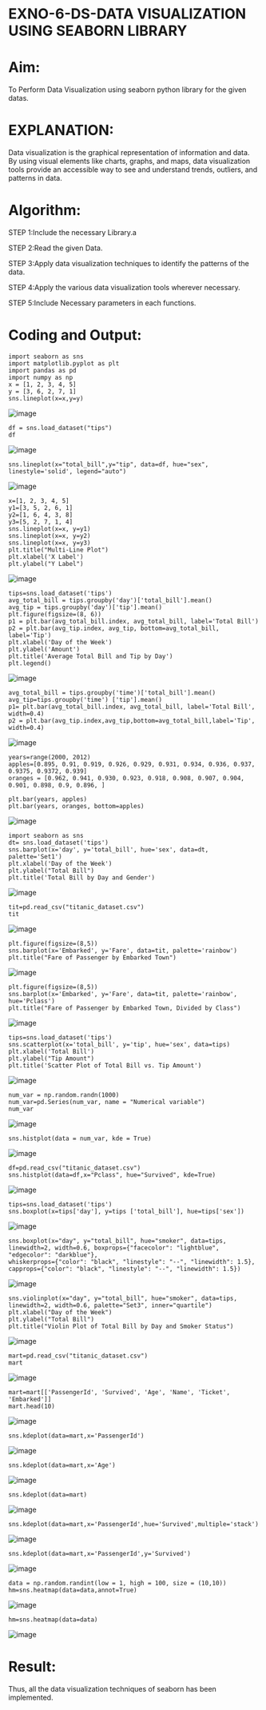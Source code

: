 # EXNO-6-DS-DATA VISUALIZATION USING SEABORN LIBRARY

# Aim:
  To Perform Data Visualization using seaborn python library for the given datas.

# EXPLANATION:
Data visualization is the graphical representation of information and data. By using visual elements like charts, graphs, and maps, data visualization tools provide an accessible way to see and understand trends, outliers, and patterns in data.

# Algorithm:
STEP 1:Include the necessary Library.a

STEP 2:Read the given Data.

STEP 3:Apply data visualization techniques to identify the patterns of the data.

STEP 4:Apply the various data visualization tools wherever necessary.

STEP 5:Include Necessary parameters in each functions.

# Coding and Output:
```
import seaborn as sns
import matplotlib.pyplot as plt
import pandas as pd
import numpy as np
x = [1, 2, 3, 4, 5]
y = [3, 6, 2, 7, 1]
sns.lineplot(x=x,y=y)
```
![image](https://github.com/user-attachments/assets/a4cd42a6-35e2-4217-b757-7087d201114d)
```
df = sns.load_dataset("tips")
df
```
![image](https://github.com/user-attachments/assets/90984496-f504-4530-b358-26dc1320df3a)
```
sns.lineplot(x="total_bill",y="tip", data=df, hue="sex", linestyle='solid', legend="auto")
```
![image](https://github.com/user-attachments/assets/1ba572d9-6c60-4f13-bb60-d901bd61b670)
```
x=[1, 2, 3, 4, 5]
y1=[3, 5, 2, 6, 1]
y2=[1, 6, 4, 3, 8]
y3=[5, 2, 7, 1, 4]
sns.lineplot(x=x, y=y1)
sns.lineplot(x=x, y=y2)
sns.lineplot(x=x, y=y3)
plt.title("Multi-Line Plot")
plt.xlabel('X Label')
plt.ylabel("Y Label")
```
![image](https://github.com/user-attachments/assets/2e732ade-1609-4b4f-90b9-0d14e527aa49)
```
tips=sns.load_dataset('tips')
avg_total_bill = tips.groupby('day')['total_bill'].mean()
avg_tip = tips.groupby('day')['tip'].mean()
plt.figure(figsize=(8, 6))
p1 = plt.bar(avg_total_bill.index, avg_total_bill, label='Total Bill')
p2 = plt.bar(avg_tip.index, avg_tip, bottom=avg_total_bill, label='Tip')
plt.xlabel('Day of the Week')
plt.ylabel('Amount')
plt.title('Average Total Bill and Tip by Day')
plt.legend()
```
![image](https://github.com/user-attachments/assets/ae96391c-6490-448a-b574-94aaff73b837)
```
avg_total_bill = tips.groupby('time')['total_bill'].mean() 
avg_tip=tips.groupby('time') ['tip'].mean()
p1= plt.bar(avg_total_bill.index, avg_total_bill, label='Total Bill', width=0.4)
p2 = plt.bar(avg_tip.index,avg_tip,bottom=avg_total_bill,label='Tip', width=0.4)
```
![image](https://github.com/user-attachments/assets/02fd50d3-118d-4013-922c-4c4247dd75e1)
```
years=range(2000, 2012)
apples=[0.895, 0.91, 0.919, 0.926, 0.929, 0.931, 0.934, 0.936, 0.937, 0.9375, 0.9372, 0.939] 
oranges = [0.962, 0.941, 0.930, 0.923, 0.918, 0.908, 0.907, 0.904, 0.901, 0.898, 0.9, 0.896, ]
```
```
plt.bar(years, apples)
plt.bar(years, oranges, bottom=apples)
```
![image](https://github.com/user-attachments/assets/45bb740f-a676-433e-bec2-f5a895590593)
```
import seaborn as sns
dt= sns.load_dataset('tips')
sns.barplot(x='day', y='total_bill', hue='sex', data=dt, palette='Set1')
plt.xlabel('Day of the Week')
plt.ylabel("Total Bill")
plt.title('Total Bill by Day and Gender')
```
![image](https://github.com/user-attachments/assets/161abf2b-c6da-4438-aa9b-5a83a589fd9c)
```
tit=pd.read_csv("titanic_dataset.csv")
tit
```
![image](https://github.com/user-attachments/assets/600acd35-2350-4caa-9065-81f57ebd5f15)
```
plt.figure(figsize=(8,5))
sns.barplot(x='Embarked', y='Fare', data=tit, palette='rainbow') 
plt.title("Fare of Passenger by Embarked Town")
```
![image](https://github.com/user-attachments/assets/c0deed46-e148-4bb1-a934-142ad248ddbe)
```
plt.figure(figsize=(8,5))
sns.barplot(x='Embarked', y='Fare', data=tit, palette='rainbow', hue='Pclass') 
plt.title("Fare of Passenger by Embarked Town, Divided by Class")
```
![image](https://github.com/user-attachments/assets/4f6b7a16-73ee-46f2-9a38-b55872da3787)
```
tips=sns.load_dataset('tips')
sns.scatterplot(x='total_bill', y='tip', hue='sex', data=tips)
plt.xlabel('Total Bill')
plt.ylabel("Tip Amount")
plt.title('Scatter Plot of Total Bill vs. Tip Amount')
```
![image](https://github.com/user-attachments/assets/3be72675-2cc5-4bf0-9d24-7701174d3355)
```
num_var = np.random.randn(1000)
num_var=pd.Series(num_var, name = "Numerical variable")
num_var
```
![image](https://github.com/user-attachments/assets/79a05f83-4563-4d55-9208-2b78b7f640fd)
```
sns.histplot(data = num_var, kde = True)
```
![image](https://github.com/user-attachments/assets/e5bf451e-1d46-4e6d-9db3-023db82be899)
```
df=pd.read_csv("titanic_dataset.csv")
sns.histplot(data=df,x="Pclass", hue="Survived", kde=True)
```
![image](https://github.com/user-attachments/assets/6c8acfdb-7d9c-4c12-ad47-20a7278f82e9)
```
tips=sns.load_dataset('tips')
sns.boxplot(x=tips['day'], y=tips ['total_bill'], hue=tips['sex'])
```
![image](https://github.com/user-attachments/assets/26002ef4-caef-4331-8027-cb3b5055ec44)
```
sns.boxplot(x="day", y="total_bill", hue="smoker", data=tips, linewidth=2, width=0.6, boxprops={"facecolor": "lightblue", "edgecolor": "darkblue"},
whiskerprops={"color": "black", "linestyle": "--", "linewidth": 1.5}, capprops={"color": "black", "linestyle": "--", "linewidth": 1.5})
```
![image](https://github.com/user-attachments/assets/0aa29428-8ba5-4f9d-adc4-bf7d3e5058f4)
```
sns.violinplot(x="day", y="total_bill", hue="smoker", data=tips, linewidth=2, width=0.6, palette="Set3", inner="quartile")
plt.xlabel("Day of the Week")
plt.ylabel("Total Bill")
plt.title("Violin Plot of Total Bill by Day and Smoker Status")
```
![image](https://github.com/user-attachments/assets/8c96459f-1290-4c9a-a984-545592490ad1)
```
mart=pd.read_csv("titanic_dataset.csv")
mart
```
![image](https://github.com/user-attachments/assets/a2d24219-4bbf-4a21-afaf-55c90c04f4d8)
```
mart=mart[['PassengerId', 'Survived', 'Age', 'Name', 'Ticket', 'Embarked']] 
mart.head(10)
```
![image](https://github.com/user-attachments/assets/ad040717-60d7-4d8c-8f95-7b4522fc5b4d)
```
sns.kdeplot(data=mart,x='PassengerId')
```
![image](https://github.com/user-attachments/assets/8640aff7-4e46-4009-a631-72142988cc34)
```
sns.kdeplot(data=mart,x='Age')
```
![image](https://github.com/user-attachments/assets/8ad95889-d871-46e3-8eda-8187ff805fc1)
```
sns.kdeplot(data=mart)
```
![image](https://github.com/user-attachments/assets/7954d06f-a51f-41a9-8776-083f932c4107)
```
sns.kdeplot(data=mart,x='PassengerId',hue='Survived',multiple='stack')
```
![image](https://github.com/user-attachments/assets/dfecb6da-5874-4837-80fc-66e283615bf8)
```
sns.kdeplot(data=mart,x='PassengerId',y='Survived')
```
![image](https://github.com/user-attachments/assets/6e5d5bf1-79ef-454c-80c1-1951e8e353f0)
```
data = np.random.randint(low = 1, high = 100, size = (10,10))
hm=sns.heatmap(data=data,annot=True)
```
![image](https://github.com/user-attachments/assets/5b33c5d7-3b99-46df-8110-2c2aa99d3b89)
```
hm=sns.heatmap(data=data)
```
![image](https://github.com/user-attachments/assets/5c298526-50e0-42c1-a462-2f84a6dc0911)



# Result:
Thus, all the data visualization techniques of seaborn has been implemented.
